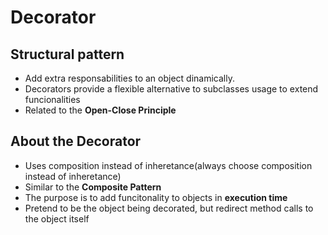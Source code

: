 # Decorator

## Structural pattern

- Add extra responsabilities to an object dinamically. 
- Decorators provide a flexible alternative to subclasses usage to extend funcionalities
- Related to the __Open-Close Principle__

## About the Decorator

- Uses composition instead of inheretance(always choose composition instead of inheretance)
- Similar to the __Composite Pattern__
- The purpose is to add funcitonality to objects in __execution time__
- Pretend to be the object being decorated, but redirect method calls  to the object itself